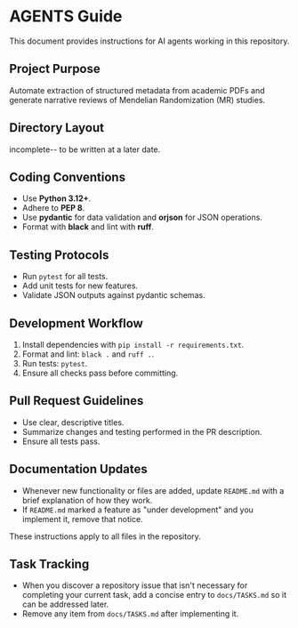 # AGENTS Guide

This document provides instructions for AI agents working in this repository.

## Project Purpose
Automate extraction of structured metadata from academic PDFs and generate narrative reviews of Mendelian Randomization (MR) studies.

## Directory Layout
incomplete-- to be written at a later date. 

## Coding Conventions
- Use **Python 3.12+**.
- Adhere to **PEP 8**.
- Use **pydantic** for data validation and **orjson** for JSON operations.
- Format with **black** and lint with **ruff**.

## Testing Protocols
- Run `pytest` for all tests.
- Add unit tests for new features.
- Validate JSON outputs against pydantic schemas.

## Development Workflow
1. Install dependencies with `pip install -r requirements.txt`.
2. Format and lint: `black .` and `ruff .`.
3. Run tests: `pytest`.
4. Ensure all checks pass before committing.

## Pull Request Guidelines
- Use clear, descriptive titles.
- Summarize changes and testing performed in the PR description.
- Ensure all tests pass.

## Documentation Updates
- Whenever new functionality or files are added, update `README.md` with a brief explanation of how they work.
- If `README.md` marked a feature as "under development" and you implement it, remove that notice.

These instructions apply to all files in the repository.

## Task Tracking
- When you discover a repository issue that isn't necessary for completing your current task, add a concise entry to `docs/TASKS.md` so it can be addressed later.
- Remove any item from `docs/TASKS.md` after implementing it.
